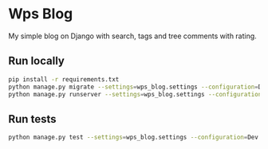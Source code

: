 # Wps Blog

My simple blog on Django with search, tags and tree comments with rating.

## Run locally

```bash
pip install -r requirements.txt
python manage.py migrate --settings=wps_blog.settings --configuration=Dev
python manage.py runserver --settings=wps_blog.settings --configuration=Dev
```

## Run tests

```bash
python manage.py test --settings=wps_blog.settings --configuration=Dev
```
